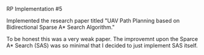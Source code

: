 RP Implementation #5

Implemented the research paper titled "UAV Path Planning based on Bidirectional Sparse A* Search Algorithm."

To be honest this was a very weak paper. The improvemnt upon the Sparce A* Search (SAS) was so minimal that I decided to just implement SAS itself. 